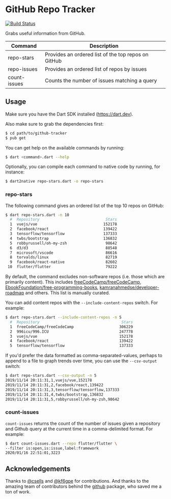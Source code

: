 # GitHub Repo Tracker

[![Build Status](https://travis-ci.org/timsneath/github-tracker.svg?branch=master)](https://travis-ci.org/timsneath/github-tracker)

Grabs useful information from GitHub. 

| Command      | Description                                         |
|--------------|-----------------------------------------------------|
| repo-stars   | Provides an ordered list of the top repos on GitHub |
| repo-issues  | Provides an ordered list of repos by issues         |
| count-issues | Counts the number of issues matching a query        |

## Usage

Make sure you have the Dart SDK installed (<https://dart.dev>).

Also make sure to grab the dependencies first:

```bash
$ cd path/to/github-tracker
$ pub get
```

You can get help on the available commands by running:

```bash
$ dart <command>.dart --help
```

Optionally, you can compile each command to native code by running, for
instance:

```bash
$ dart2native repo-stars.dart -o repo-stars
```

### repo-stars

The following command gives an ordered list of the top 10 repos on GitHub:

```bash
$ dart repo-stars.dart -n 10
  #  Repository                             Stars
  1  vuejs/vue                             152178
  2  facebook/react                        139422
  3  tensorflow/tensorflow                 137333
  4  twbs/bootstrap                        136832
  5  robbyrussell/oh-my-zsh                 98642
  6  d3/d3                                  88548
  7  microsoft/vscode                       86616
  8  torvalds/linux                         82719
  9  facebook/react-native                  82602
 10  flutter/flutter                        79222
```

By default, the command excludes non-software repos (i.e. those which are
primarily content). This includes
[freeCodeCamp/freeCodeCamp](https://github.com/freeCodeCamp/freeCodeCamp),
[EbookFoundation/free-programming-books](https://github.com/EbookFoundation/free-programming-books),
[kamranahmedse/developer-roadmap](https://github.com/kamranahmedse/developer-roadmap)
and others. This list is
manually curated. 

You can add content repos with the `--include-content-repos` switch. For
example:

```bash
$ dart repo-stars.dart --include-content-repos -n 5
  #  Repository                                    Stars
  1  freeCodeCamp/freeCodeCamp                    306229
  2  996icu/996.ICU                               247778
  3  vuejs/vue                                    152178
  4  facebook/react                               139422
  5  tensorflow/tensorflow                        137333
 ```
 
If you'd prefer the data formatted as comma-separated-values, perhaps to append
to a file to graph trends over time, you can use the `--csv-output` switch:

```bash
$ dart repo-stars.dart --csv-output -n 5
2019/11/14 20:11:31,1,vuejs/vue,152178
2019/11/14 20:11:31,2,facebook/react,139422
2019/11/14 20:11:31,3,tensorflow/tensorflow,137333
2019/11/14 20:11:31,4,twbs/bootstrap,136832
2019/11/14 20:11:31,5,robbyrussell/oh-my-zsh,98642
```

### count-issues

`count-issues` returns the count of the number of issues given a repository
and Github query at the current time in a comma-delimited format. For example:

```bash
$ dart count-issues.dart --repo flutter/flutter \
--filter is:open,is:issue,label:framework
2020/01/16 22:51:01,3223
```

## Acknowledgements

Thanks to [@csells](https://github.com/csells) and
[@kf6gpe](https://github.com/kf6gpe) for contributions. And thanks to
the amazing team of contributors behind the 
[github](https://pub.dev/packages/github) package, who saved me
a ton of work. 
